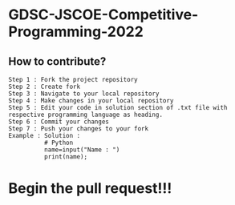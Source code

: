 # GDSC-JSCOE-Competitive-Programming-2022
## How to contribute?
    
    Step 1 : Fork the project repository
    Step 2 : Create fork
    Step 3 : Navigate to your local repository
    Step 4 : Make changes in your local repository
    Step 5 : Edit your code in solution section of .txt file with respective programming language as heading. 
    Step 6 : Commit your changes
    Step 7 : Push your changes to your fork
    Example : Solution :
              # Python  
              name=input("Name : ")
              print(name);  

# Begin the pull request!!!
